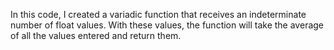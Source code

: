 In this code, I created a variadic function that receives an indeterminate number of float values. With these values, the function will take the average of all the values ​​entered and return them.